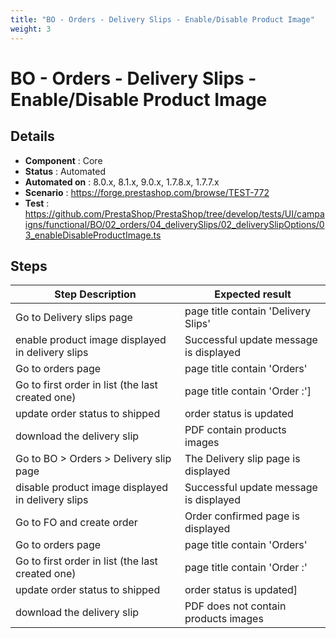 ```yaml
---
title: "BO - Orders - Delivery Slips - Enable/Disable Product Image"
weight: 3
---
```


# BO - Orders - Delivery Slips - Enable/Disable Product Image
## Details
* **Component** : Core
* **Status** : Automated
* **Automated on** : 8.0.x, 8.1.x, 9.0.x, 1.7.8.x, 1.7.7.x
* **Scenario** : https://forge.prestashop.com/browse/TEST-772
* **Test** : https://github.com/PrestaShop/PrestaShop/tree/develop/tests/UI/campaigns/functional/BO/02_orders/04_deliverySlips/02_deliverySlipOptions/03_enableDisableProductImage.ts

## Steps
| Step Description | Expected result |
| ----- | ----- |
| Go to Delivery slips page | page title contain 'Delivery Slips' |
| enable product image displayed in delivery slips | Successful update message is displayed |
| Go to orders page | page title contain 'Orders' |
| Go to first order in list (the last created one) | page title contain 'Order :'] |
| update order status to shipped | order status is updated |
| download the delivery slip | PDF contain products images |
| Go to BO > Orders > Delivery slip page | The Delivery slip page is displayed |
| disable product image displayed in delivery slips | Successful update message is displayed |
| Go to FO and create order | Order confirmed page is displayed |
| Go to orders page | page title contain 'Orders' |
| Go to first order in list (the last created one) | page title contain 'Order :' |
| update order status to shipped | order status is updated] |
| download the delivery slip | PDF does not contain products images |
